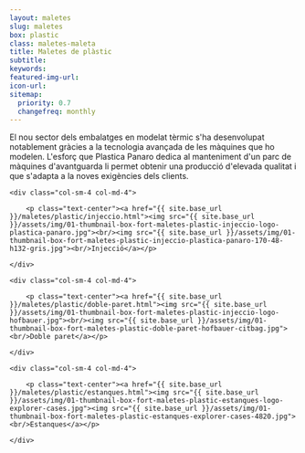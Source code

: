 ```yaml
---
layout: maletes
slug: maletes
box: plastic
class: maletes-maleta
title: Maletes de plàstic
subtitle:
keywords: 
featured-img-url:
icon-url: 
sitemap:
  priority: 0.7
  changefreq: monthly
--- 
```


El nou sector dels embalatges en modelat tèrmic s'ha desenvolupat notablement gràcies a la tecnologia avançada de les màquines que ho modelen. L'esforç que Plastica Panaro dedica al manteniment d'un parc de màquines d'avantguarda li permet obtenir una producció d'elevada qualitat i que s'adapta a la noves exigències dels clients.

<div class="row">

	<div class="col-sm-4 col-md-4">

		<p class="text-center"><a href="{{ site.base_url }}/maletes/plastic/injeccio.html"><img src="{{ site.base_url }}/assets/img/01-thumbnail-box-fort-maletes-plastic-injeccio-logo-plastica-panaro.jpg"><br/><img src="{{ site.base_url }}/assets/img/01-thumbnail-box-fort-maletes-plastic-injeccio-plastica-panaro-170-48-h132-gris.jpg"><br/>Injecció</a></p>

	</div>

	<div class="col-sm-4 col-md-4">

		<p class="text-center"><a href="{{ site.base_url }}/maletes/plastic/doble-paret.html"><img src="{{ site.base_url }}/assets/img/01-thumbnail-box-fort-maletes-plastic-injeccio-logo-hofbauer.jpg"><br/><img src="{{ site.base_url }}/assets/img/01-thumbnail-box-fort-maletes-plastic-doble-paret-hofbauer-citbag.jpg"><br/>Doble paret</a></p>

	</div>

	<div class="col-sm-4 col-md-4">

		<p class="text-center"><a href="{{ site.base_url }}/maletes/plastic/estanques.html"><img src="{{ site.base_url }}/assets/img/01-thumbnail-box-fort-maletes-plastic-estanques-logo-explorer-cases.jpg"><img src="{{ site.base_url }}/assets/img/01-thumbnail-box-fort-maletes-plastic-estanques-explorer-cases-4820.jpg"><br/>Estanques</a></p>

	</div>

</div>
